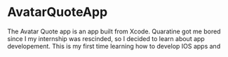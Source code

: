 # AvatarQuoteApp
The Avatar Quote app is an app built from Xcode. Quaratine got me bored since I my internship was rescinded, so I decided to learn about app developement. This is my first time learning how to develop IOS apps and 
